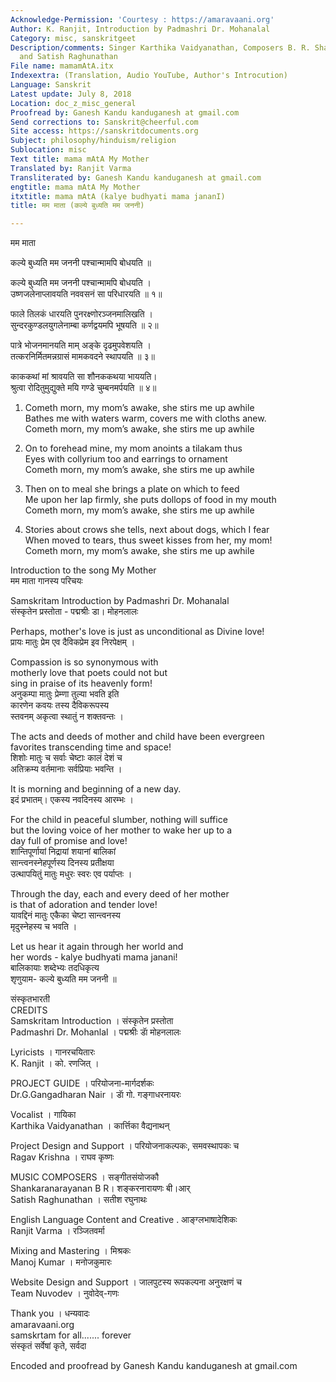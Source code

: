 ```yaml
---
Acknowledge-Permission: 'Courtesy : https://amaravaani.org'
Author: K. Ranjit, Introduction by Padmashri Dr. Mohanalal
Category: misc, sanskritgeet
Description/comments: Singer Karthika Vaidyanathan, Composers B. R. Shankaranarayanan
  and Satish Raghunathan
File name: mamamAtA.itx
Indexextra: (Translation, Audio YouTube, Author's Introcution)
Language: Sanskrit
Latest update: July 8, 2018
Location: doc_z_misc_general
Proofread by: Ganesh Kandu kanduganesh at gmail.com
Send corrections to: Sanskrit@cheerful.com
Site access: https://sanskritdocuments.org
Subject: philosophy/hinduism/religion
Sublocation: misc
Text title: mama mAtA My Mother
Translated by: Ranjit Varma
Transliterated by: Ganesh Kandu kanduganesh at gmail.com
engtitle: mama mAtA My Mother
itxtitle: mama mAtA (kalye budhyati mama jananI)
title: मम माता (कल्ये बुध्यति मम जननी)

---
```

  
 मम माता   
  
कल्ये बुध्यति मम जननी पश्चान्मामपि बोधयति ॥  
  
कल्ये बुध्यति मम जननी पश्चान्मामपि बोधयति ।  
उष्णजलेनाप्लावयति नववसनं सा परिधारयति ॥ १॥  
  
फाले तिलकं धारयति पुनरक्ष्णोरञ्जनमालिखति ।  
सुन्दरकुण्डलयुगलेनाम्बा कर्णद्वयमपि भूषयति ॥ २॥  
  
पात्रे भोजनमानयति माम् अङ्के दृढमुपवेशयति ।  
तत्करनिर्मितमन्नग्रासं मामकवदने स्थापयति ॥ ३॥  
  
काककथां मां श्रावयति सा शौनककथया भाययति।  
श्रुत्वा रोदितुमुद्युक्ते मयि गण्डे चुम्बनमर्पयति ॥ ४॥  
  
  
1. Cometh morn, my mom’s awake, she stirs me up awhile  
Bathes me with waters warm, covers me with cloths anew.   
Cometh morn, my mom’s awake, she stirs me up awhile   
  
2. On to forehead mine, my mom anoints a tilakam thus  
Eyes with collyrium too and earrings to ornament   
Cometh morn, my mom’s awake, she stirs me up awhile   
  
3. Then on to meal she brings a plate on which to feed   
Me upon her lap firmly, she puts dollops of food in my mouth   
Cometh morn, my mom’s awake, she stirs me up awhile   
  
4. Stories about crows she tells, next about dogs, which I fear   
When moved to tears, thus sweet kisses from her, my mom!  
Cometh morn, my mom’s awake, she stirs me up awhile   
  
Introduction to the song My Mother  
मम माता गानस्य परिचयः  
  
Samskritam Introduction by Padmashri Dr. Mohanalal  
संस्कृतेन प्रस्तोता - पद्मश्रीः डा। मोहनलालः  
  
Perhaps, mother's love is just as unconditional as Divine love!  
प्रायः मातुः प्रेम एव दैविकप्रेम इव निरपेक्षम् ।  
  
Compassion is so synonymous with  
motherly love that poets could not but  
sing in praise of its heavenly form!  
अनुकम्पा मातुः प्रेम्णा तुल्या भवति इति  
कारणेन कवयः तस्य दैविकरूपस्य  
स्तवनम् अकृत्वा स्थातुं न शक्तवन्तः ।  
  
The acts and deeds of mother and child have been evergreen  
favorites transcending time and space!  
शिशोः मातुः च सर्वाः चेष्टाः कालं देशं च  
अतिक्रम्य वर्तमानाः सर्वप्रियाः भवन्ति ।  
  
It is morning and beginning of a new day.  
इदं प्रभातम्। एकस्य नवदिनस्य आरम्भः ।  
  
For the child in peaceful slumber, nothing will suffice  
but the loving voice of her mother to wake her up to a  
day full of promise and love!  
शान्तिपूर्णायां निद्रायां शयानां बालिकां  
सान्त्वनस्नेहपूर्णस्य दिनस्य प्रतीक्षया  
उत्थापयितुं मातुः मधुरः स्वरः एव पर्याप्तः ।  
  
Through the day, each and every deed of her mother  
is that of adoration and tender love!  
यावद्दिनं मातुः एकैका चेष्टा सान्त्वनस्य  
मृदुस्नेहस्य च भवति ।  
  
Let us hear it again through her world and  
her words - kalye budhyati mama janani!  
बालिकायाः शब्देभ्यः तदधिकृत्य  
शृणुयाम- कल्ये बुध्यति मम जननी ॥  
  
संस्कृतभारती  
CREDITS  
Samskritam Introduction । संस्कृतेन प्रस्तोता  
Padmashri Dr. Mohanlal । पद्मश्रीः डाॅ मोहनलालः  
  
Lyricists  । गानरचयितारः   
K. Ranjit । को. रणजित् ।  
  
PROJECT GUIDE । परियोजना-मार्गदर्शकः   
Dr.G.Gangadharan Nair । डाॅ गो. गङ्गाधरनायरः  
  
Vocalist । गायिका  
Karthika Vaidyanathan । कार्त्तिका वैद्यनाथन्  
  
Project Design and Support । परियोजनाकल्पकः, समवस्थापकः च  
Ragav Krishna । राघव कृष्णः  
  
MUSIC COMPOSERS । सङ्गीतसंयोजकौ  
Shankaranarayanan B R। शङ्करनारायणः बी।आर्  
Satish Raghunathan । सतीश रघुनाथः  
  
English Language Content and Creative . आङ्ग्लभाषादेशिकः  
Ranjit Varma । रञ्जितवर्मा   
  
Mixing and Mastering । मिश्रकः  
Manoj Kumar । मनोजकुमारः  
  
Website Design and Support । जालपुटस्य रूपकल्पना अनुरक्षणं च  
Team Nuvodev । नुवोदेव्-गणः  
  
Thank you । धन्यवादः   
amaravaani.org  
samskrtam for all....... forever  
संस्कृतं सर्वेषां कृते, सर्वदा  
  
  
Encoded and proofread by Ganesh Kandu kanduganesh at gmail.com  
  
